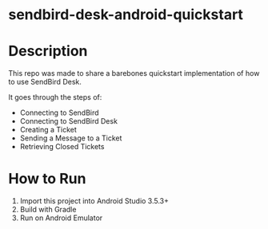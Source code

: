 # sendbird-desk-android-quickstart

# Description
This repo was made to share a barebones quickstart implementation of how to use SendBird Desk.

It goes through the steps of:
- Connecting to SendBird
- Connecting to SendBird Desk
- Creating a Ticket
- Sending a Message to a Ticket
- Retrieving Closed Tickets


# How to Run
1) Import this project into Android Studio 3.5.3+
2) Build with Gradle
3) Run on Android Emulator
